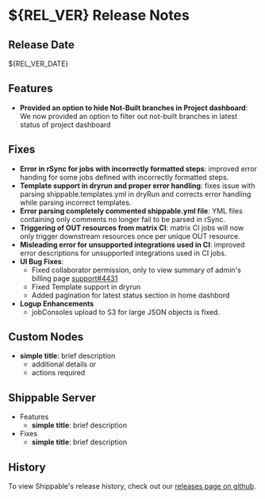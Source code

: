 # ${REL_VER} Release Notes

## Release Date
${REL_VER_DATE}

## Features
  - **Provided an option to hide Not-Built branches in Project dashboard**: We now provided an option to filter out not-built branches in latest status of project dashboard

## Fixes
  - **Error in rSync for jobs with incorrectly formatted steps**: improved error handing for some jobs defined with incorrectly formatted steps.
  - **Template support in dryrun and proper error handling**: fixes issue with parsing shippable.templates.yml in dryRun and corrects error handling while parsing incorrect templates.
  - **Error parsing completely commented shippable.yml file**: YML files containing only comments no longer fail to be parsed in rSync.
  - **Triggering of OUT resources from matrix CI**: matrix CI jobs will now only trigger downstream resources once per unique OUT resource.
  - **Misleading error for unsupported integrations used in CI**: improved error descriptions for unsupported integrations used in CI jobs.
  - **UI Bug Fixes**:
      - Fixed collaborator permission, only to view summary of admin's billing page [support#4431](https://github.com/Shippable/support/issues/4431)
      - Fixed Template support in dryrun
      - Added pagination for latest status section in home dashbord
  - **Logup Enhancements**
      - jobConsoles upload to S3 for large JSON objects is fixed.

## Custom Nodes
  - **simple title**: brief description
      - additional details or
      - actions required

## Shippable Server

  - Features
      - **simple title**: brief description
  - Fixes
      - **simple title**: brief description

## History

To view Shippable's release history, check out our [releases page on github](https://github.com/Shippable/admiral/releases).
